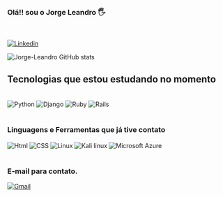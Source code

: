 
### Olá!! sou o Jorge Leandro 🖐️
<br>

[![Linkedin](https://img.shields.io/badge/LinkedIn-0077B5?style=for-the-badge&logo=linkedin&logoColor=white)](https://www.linkedin.com/in/jorge-leandro-desenvolvedor)



![Jorge-Leandro GitHub stats](https://github-readme-stats.vercel.app/api?username=jl-1008&show_icons=true&theme=radical)


## Tecnologias que estou estudando no momento

<div style="display: inline_block"><br>
    <img align="center" alt="Python"  src="https://img.shields.io/badge/Python-3776AB?style=for-the-badge&logo=python&logoColor=white"/> 
     <img align="center" alt="Django"  src="https://img.shields.io/badge/Django-092E20?style=for-the-badge&logo=django&logoColor=white"/>   
    <img align="center" alt="Ruby"  src="https://img.shields.io/badge/Ruby-CC342D?style=for-the-badge&logo=ruby&logoColor=white"/>
    <img align="center" alt="Rails"  src="https://img.shields.io/badge/Ruby_on_Rails-CC0000?style=for-the-badge&logo=ruby-on-rails&logoColor=white"/>
</div>
<br>


### Linguagens e Ferramentas que já tive contato

<div style="diplay: inline_block">
    <img align="center" alt="Html" src="https://img.shields.io/badge/HTML5-E34F26?style=for-the-badge&logo=html5&logoColor=white">
    <img align="center" alt="CSS" src="https://img.shields.io/badge/CSS3-1572B6?style=for-the-badge&logo=css3&logoColor=white">
    <img align="center" alt="Linux" src="https://img.shields.io/badge/Linux-FCC624?style=for-the-badge&logo=linux&logoColor=black">
    <img align="center" alt="Kali linux" src="https://img.shields.io/badge/Kali_Linux-557C94?style=for-the-badge&logo=kali-linux&logoColor=white">
    <img align="center" alt="Microsoft Azure" src="https://img.shields.io/badge/microsoft%20azure-0089D6?style=for-the-badge&logo=microsoft-azure&logoColor=white">
</div>
<br>

### E-mail para contato.
[![Gmail](https://img.shields.io/badge/Gmail-D14836?style=for-the-badge&logo=gmail&logoColor=white)](jorgeleandro1008@gmail.com)
